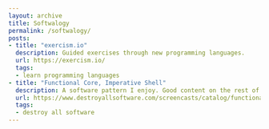 ```yaml
---
layout: archive
title: Softwalogy
permalink: /softwalogy/
posts:
- title: "exercism.io"
  description: Guided exercises through new programming languages.
  url: https://exercism.io/
  tags:
  - learn programming languages
- title: "Functional Core, Imperative Shell"
  description: A software pattern I enjoy. Good content on the rest of the website.
  url: https://www.destroyallsoftware.com/screencasts/catalog/functional-core-imperative-shell
  tags:
  - destroy all software
---
```

